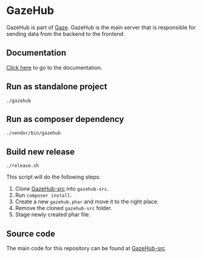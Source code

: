 # GazeHub

GazeHub is part of [Gaze](https://isaaceindhoven.github.io/GazeHub/docs).
GazeHub is the main server that is responsible for sending data from the backend to the frontend.

## Documentation
[Click here](https://isaaceindhoven.github.io/GazeHub/docs) to go to the documentation.

## Run as standalone project
```shell script
./gazehub
```

## Run as composer dependency
```shell script
./vendor/bin/gazehub
```

## Build new release
```shell script
./release.sh
```

This script will do the following steps:
1. Clone [GazeHub-src](https://github.com/isaaceindhoven/GazeHub-src) into `gazehub-src`.
1. Run `composer install`.
1. Create a new `gazehub.phar` and move it to the right place.
1. Remove the cloned `gazehub-src` folder.
1. Stage newly created phar file.

## Source code
The main code for this repository can be found at [GazeHub-src](https://github.com/isaaceindhoven/GazeHub-src)